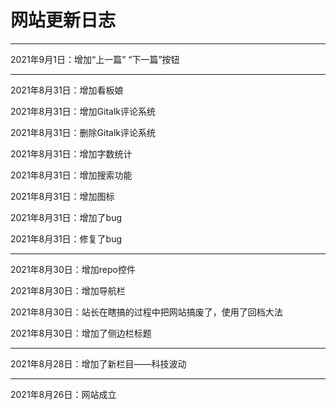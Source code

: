 # 网站更新日志

***

2021年9月1日：增加“上一篇” “下一篇”按钮

***

2021年8月31日：增加看板娘  

2021年8月31日：增加Gitalk评论系统  

2021年8月31日：删除Gitalk评论系统  

2021年8月31日：增加字数统计  

2021年8月31日：增加搜索功能  

2021年8月31日：增加图标  

2021年8月31日：增加了bug  

2021年8月31日：修复了bug  

***

2021年8月30日：增加repo控件   

2021年8月30日：增加导航栏    

2021年8月30日：站长在瞎搞的过程中把网站搞废了，使用了回档大法    

2021年8月30日：增加了侧边栏标题    

***

2021年8月28日：增加了新栏目——科技波动

***

2021年8月26日：网站成立